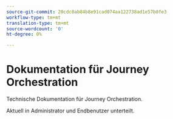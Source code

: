 ```yaml
---
source-git-commit: 20cdc8ab84b8e91cad074aa122738ad1e57b0fe3
workflow-type: tm+mt
translation-type: tm+mt
source-wordcount: '0'
ht-degree: 0%

---
```

# Dokumentation für Journey Orchestration

Technische Dokumentation für Journey Orchestration.

Aktuell in Administrator und Endbenutzer unterteilt.
